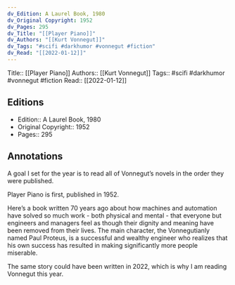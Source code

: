 ```yaml
---
dv_Edition: A Laurel Book, 1980
dv_Original Copyright: 1952
dv_Pages: 295
dv_Title: "[[Player Piano]]"
dv_Authors: "[[Kurt Vonnegut]]"
dv_Tags: "#scifi #darkhumor #vonnegut #fiction"
dv_Read: "[[2022-01-12]]"
---
```

Title:: [[Player Piano]]
Authors:: [[Kurt Vonnegut]]
Tags:: #scifi #darkhumor #vonnegut #fiction 
Read:: [[2022-01-12]]

## Editions
- Edition:: A Laurel Book, 1980
- Original Copyright:: 1952
- Pages:: 295

## Annotations

A goal I set for the year is to read all of Vonnegut’s novels in the order they were published.   
  
Player Piano is first, published in 1952.   
  
Here’s a book written 70 years ago about how machines and automation have solved so much work - both physical and mental - that everyone but engineers and managers feel as though their dignity and meaning have been removed from their lives. The main character, the Vonnegutianly named Paul Proteus, is a successful and wealthy engineer who realizes that his own success has resulted in making significantly more people miserable.   
  
The same story could have been written in 2022, which is why I am reading Vonnegut this year.